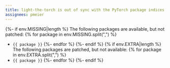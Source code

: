 ```yaml
---
title: light-the-torch is out of sync with the PyTorch package indices
assignees: pmeier
---
```

{%- if env.MISSING|length %}
The following packages are available, but not patched:
{% for package in env.MISSING.split(",") %}
  - `{{ package }}`
{%- endfor %}
{%- endif %}
{% if env.EXTRA|length %}
The following packages are patched, but not available:
{% for package in env.EXTRA.split(",") %}
  - `{{ package }}`
{%- endfor %}
{%- endif %}
